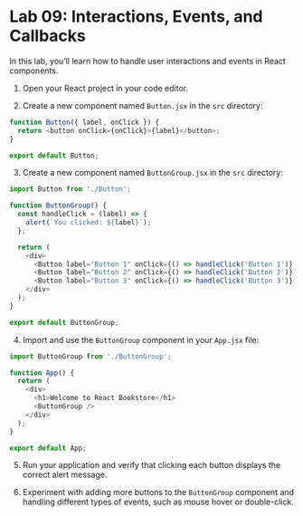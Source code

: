 # Lab 09: Interactions, Events, and Callbacks

In this lab, you’ll learn how to handle user interactions and events in React components.

1. Open your React project in your code editor.

2. Create a new component named `Button.jsx` in the `src` directory:

```javascript
function Button({ label, onClick }) {
  return <button onClick={onClick}>{label}</button>;
}

export default Button;
```

3. Create a new component named `ButtonGroup.jsx` in the `src` directory:

```javascript
import Button from './Button';

function ButtonGroup() {
  const handleClick = (label) => {
    alert(`You clicked: ${label}`);
  };

  return (
    <div>
      <Button label="Button 1" onClick={() => handleClick('Button 1')} />
      <Button label="Button 2" onClick={() => handleClick('Button 2')} />
      <Button label="Button 3" onClick={() => handleClick('Button 3')} />
    </div>
  );
}

export default ButtonGroup;
```

4. Import and use the `ButtonGroup` component in your `App.jsx` file:

```javascript
import ButtonGroup from './ButtonGroup';

function App() {
  return (
    <div>
      <h1>Welcome to React Bookstore</h1>
      <ButtonGroup />
    </div>
  );
}

export default App;
```

5. Run your application and verify that clicking each button displays the correct alert message.

6. Experiment with adding more buttons to the `ButtonGroup` component and handling different types of events, such as mouse hover or double-click.
